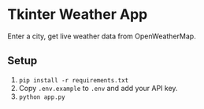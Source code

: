 ﻿# Tkinter Weather App
Enter a city, get live weather data from OpenWeatherMap.
## Setup
1. `pip install -r requirements.txt`
2. Copy `.env.example` to `.env` and add your API key.
3. `python app.py`
